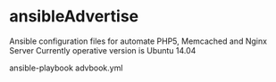 # ansibleAdvertise
Ansible configuration files for automate PHP5, Memcached and Nginx Server
Currently operative version is Ubuntu 14.04

ansible-playbook advbook.yml
